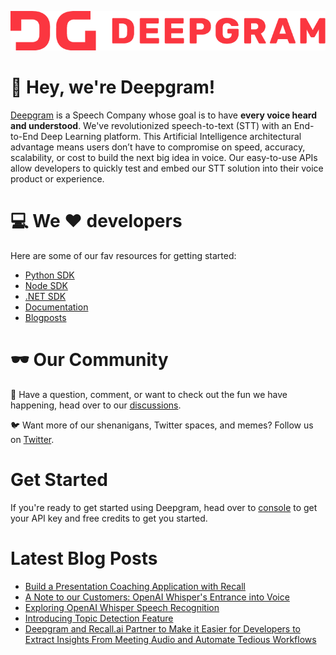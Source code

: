 ![Deepgram full logo in red: DG Deepgram](dg-logo.png)

:wave: Hey, we're Deepgram! 
======


[Deepgram](https://deepgram.com/) is a Speech Company whose goal is to have **every voice heard and understood**.  We've revolutionized speech-to-text (STT) with an End-to-End Deep Learning platform. This Artificial Intelligence architectural advantage means users don’t have to compromise on speed, accuracy, scalability, or cost to build the next big idea in voice.   Our easy-to-use APIs allow developers to quickly test and embed our STT solution into their voice product or experience.

:computer: We :heart: developers
======
Here are some of our fav resources for getting started:
- [Python SDK](https://github.com/deepgram/python-sdk)
- [Node SDK](https://github.com/deepgram/deepgram-node-sdk)
- [.NET SDK](https://github.com/deepgram/deepgram-dotnet-sdk)
- [Documentation](https://developers.deepgram.com/documentation/)
- [Blogposts](https://developers.deepgram.com/blog/)

:dark_sunglasses: Our Community
 ======

:thought_balloon: Have a question, comment, or want to check out the fun we have happening, head over to our [discussions](https://github.com/orgs/deepgram/discussions).


:bird: Want more of our shenanigans, Twitter spaces, and memes? Follow us on [Twitter](https://twitter.com/DeepgramAI).


Get Started
=====
If you're ready to get started using Deepgram, head over to [console](https://console.deepgram.com/) to get your API key and free credits to get you started.

Latest Blog Posts
=====
<!-- BLOG-POST-LIST:START -->
- [Build a Presentation Coaching Application with Recall](https://blog.deepgram.com/build-a-presentation-coaching-application-with-recall/)
- [A Note to our Customers: OpenAI Whisper&#39;s Entrance into Voice](https://blog.deepgram.com/a-note-to-our-customers-openai-whispers-entrance-into-voice/)
- [Exploring OpenAI Whisper Speech Recognition](https://blog.deepgram.com/exploring-whisper/)
- [Introducing Topic Detection Feature](https://blog.deepgram.com/introducing-topic-detection-feature/)
- [Deepgram and Recall.ai Partner to Make it Easier for Developers to Extract Insights From Meeting Audio and Automate Tedious Workflows](https://blog.deepgram.com/deepgram-and-recall-ai-partner-to-make-it-easier-for-developers-to-extract-insights-from-meeting-audio-and-automate-tedious-workflows/)
<!-- BLOG-POST-LIST:END -->

